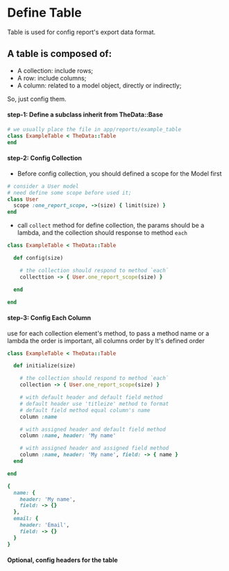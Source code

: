 # Define Table

 Table is used for config report's export data format.

## A table is composed of:

 - A collection: include rows;
 - A row: include columns;
 - A column: related to a model object, directly or indirectly;

So, just config them.

#### step-1: Define a subclass inherit from TheData::Base


```ruby
# we usually place the file in app/reports/example_table
class ExampleTable < TheData::Table
end
```

#### step-2: Config Collection

- Before config collection, you should defined a scope for the Model first

```ruby
# consider a User model
# need define some scope before used it;
class User
  scope :one_report_scope, ->(size) { limit(size) }
end
```

- call `collect` method for define collection, the params should be a lambda, and the collection should response to method `each`

```ruby
class ExampleTable < TheData::Table

  def config(size)

    # the collection should respond to method `each`
    collecttion -> { User.one_report_scope(size) }

  end

end
```

#### step-3: Config Each Column
use for each collection element's method, to pass a method name or a lambda
the order is important, all columns order by It's defined order

```ruby
class ExampleTable < TheData::Table

  def initialize(size)

    # the collection should respond to method `each`
    collection -> { User.one_report_scope(size) }

    # with default header and default field method
    # default header use 'titleize' method to format
    # default field method equal column's name
    column :name

    # with assigned header and default field method
    column :name, header: 'My name'

    # with assigned header and assigned field method
    column :name, header: 'My name', field: -> { name }
  end

end
```


```ruby
{
  name: {
    header: 'My name',
    field: -> {}
  },
  email: {
    header: 'Email',
    field: -> {}
  }
}
```

#### Optional, config headers for the table
